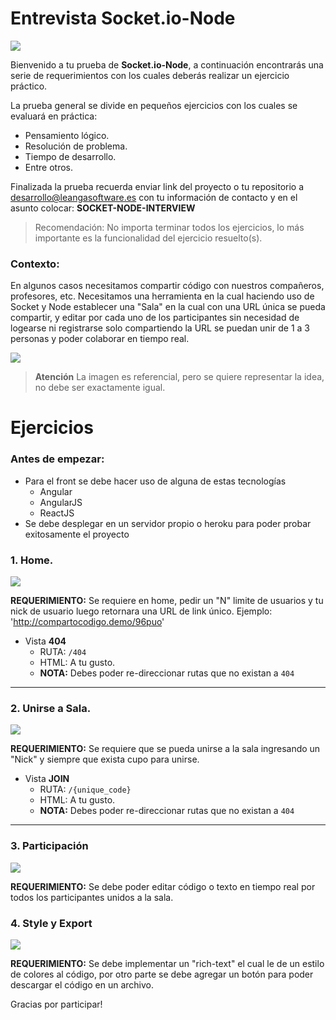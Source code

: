 # Entrevista Socket.io-Node

![](https://miro.medium.com/max/2792/1*tWm33yhceKIL22QqOORu2w.png)

Bienvenido a tu prueba de __Socket.io-Node__, a continuación encontrarás una serie de requerimientos con los cuales deberás realizar un ejercicio práctico.

La prueba general se divide en pequeños ejercicios con los cuales se evaluará en práctica:
- Pensamiento lógico.
- Resolución de problema.
- Tiempo de desarrollo.
- Entre otros.


Finalizada la prueba recuerda enviar link del proyecto o tu repositorio a [desarrollo@leangasoftware.es](mailto:desarrollo@leangasoftware.es) con tu información de contacto y en el asunto colocar: 
__SOCKET-NODE-INTERVIEW__


> Recomendación: No importa terminar todos los ejercicios, lo más importante es la funcionalidad del ejercicio resuelto(s).

### Contexto:
En algunos casos necesitamos compartir código con nuestros compañeros, profesores, etc. Necesitamos una herramienta en la cual haciendo uso de Socket y Node establecer una "Sala" en la cual con una URL única se pueda compartir, y editar por cada uno de los participantes  sin necesidad de logearse ni registrarse solo compartiendo la URL se puedan unir de 1 a 3 personas y poder colaborar en tiempo real.

![](https://cdn.loom.com/sessions/thumbnails/e435231a4b564b20ac3c8cde5dcd2f9a-00001.gif)
> __Atención__ La imagen es referencial, pero se quiere representar la idea, no debe ser exactamente igual.

# Ejercicios

### Antes de empezar:
- Para el front se debe hacer uso de alguna de estas tecnologías
    - Angular
    - AngularJS
    - ReactJS
- Se debe desplegar en un servidor propio o heroku para poder probar exitosamente el proyecto

### 1. Home.
![](https://i.imgur.com/iNPMkzQ.png)

__REQUERIMIENTO:__
Se requiere en home, pedir un "N" limite de usuarios y tu nick de usuario luego retornara una URL de link único.
Ejemplo: 'http://compartocodigo.demo/96puo'

- Vista __404__
	- RUTA: `/404`
	- HTML: A tu gusto.
	- __NOTA:__ Debes poder re-direccionar rutas que no existan a `404`

___
### 2. Unirse a Sala.
![](https://i.imgur.com/QoaPE8u.png)

__REQUERIMIENTO:__
Se requiere que se pueda unirse a la sala ingresando un "Nick" y siempre que exista cupo para unirse.

- Vista __JOIN__
	- RUTA: `/{unique_code}`
	- HTML: A tu gusto.
	- __NOTA:__ Debes poder re-direccionar rutas que no existan a `404`
___

### 3. Participación
![](https://i.imgur.com/5lU1Xg2.png)

__REQUERIMIENTO:__
Se debe poder editar código o texto en tiempo real por todos los participantes unidos a la sala.

### 4. Style y Export

![](https://i.imgur.com/vW20VPl.png)

__REQUERIMIENTO:__
Se debe implementar un "rich-text" el cual le de un estilo de colores al código, por otro parte se debe agregar un botón para poder descargar el código en un archivo.

Gracias por participar! 
